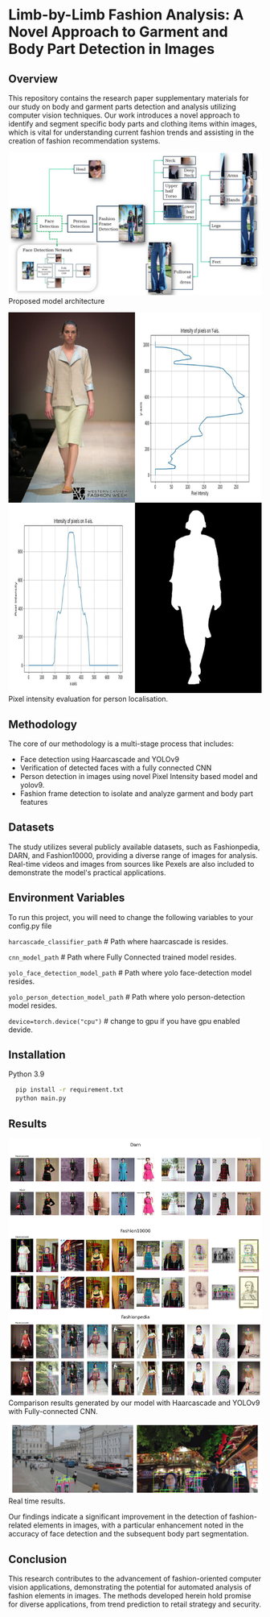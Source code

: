 # Limb-by-Limb Fashion Analysis: A Novel Approach to Garment and Body Part Detection in Images

## Overview
This repository contains the research paper supplementary materials for our study on body and garment parts detection and analysis utilizing computer vision techniques. Our work introduces a novel approach to identify and segment specific body parts and clothing items within images, which is vital for understanding current fashion trends and assisting in the creation of fashion recommendation systems.

![plot](./src/HigherLevelNeworkDiagram.jpg)
Proposed model architecture

![plot](./src/Person_intensity_evaluation.jpg)
Pixel intensity evaluation for person localisation.

[comment]: <> (## Research Paper)

[comment]: <> (The paper details the development and validation of a computational framework that combines traditional face detection algorithms, like Haarcascade, with advanced methods such as YOLOv9 and fully connected Convolutional Neural Networks &#40;CNNs&#41;. The methodology is rigorously tested across multiple datasets to ensure accuracy and robustness in various scenarios, including high-fashion contexts and everyday street scenes.)

## Methodology
The core of our methodology is a multi-stage process that includes:
- Face detection using Haarcascade and YOLOv9
- Verification of detected faces with a fully connected CNN
- Person detection in images using novel Pixel Intensity based model and yolov9.
- Fashion frame detection to isolate and analyze garment and body part features

## Datasets
The study utilizes several publicly available datasets, such as Fashionpedia, DARN, and Fashion10000, providing a diverse range of images for analysis. Real-time videos and images from sources like Pexels are also included to demonstrate the model's practical applications.

## Environment Variables

To run this project, you will need to change the following variables to your config.py file

`harcascade_classifier_path`  # Path where haarcascade is resides.

`cnn_model_path`  # Path where Fully Connected trained model resides.

`yolo_face_detection_model_path`  # Path where yolo face-detection model resides.

`yolo_person_detection_model_path`  # Path where yolo person-detection model resides.

`device=torch.device("cpu")` # change to gpu if you have gpu enabled devide.


## Installation

Python 3.9

```bash
  pip install -r requirement.txt
  python main.py
```


## Results
![plot](./src/comparison.jpg)
Comparison results generated by our model with Haarcascade and YOLOv9 with Fully-connected CNN.

![plot](./src/video_output_combined_image.jpg)
Real time results.

Our findings indicate a significant improvement in the detection of fashion-related elements in images, with a particular enhancement noted in the accuracy of face detection and the subsequent body part segmentation.

## Conclusion
This research contributes to the advancement of fashion-oriented computer vision applications, demonstrating the potential for automated analysis of fashion elements in images. The methods developed herein hold promise for diverse applications, from trend prediction to retail strategy and security.

[comment]: <> (## Citation)

[comment]: <> (If you use the methodology or data presented in this study, please consider citing our paper. The BibTeX entry is provided for convenience:)

[comment]: <> (```bibtex)

[comment]: <> (@article{your_paper_title,)

[comment]: <> (  title={Your Paper Title},)

[comment]: <> (  author={Your Name and Co-authors},)

[comment]: <> (  journal={Where It Is Published},)

[comment]: <> (  year={The Year of Publication},)

[comment]: <> (  publisher={The Publisher})

[comment]: <> (})
